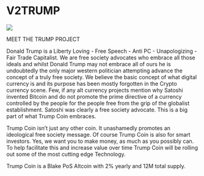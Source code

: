 # V2TRUMP
![](https://github.com/nogit0/V2TRUMP/blob/master/U/AI/ArtBoard%20Image%20(419).jpg)

MEET THE TRUMP PROJECT

Donald Trump is a Liberty Loving - Free Speech - Anti PC - Unapologizing - Fair Trade Capitalist. We are free society advocates who embrace all those ideals and whilst Donald Trump may not embrace all of ours he is undoubtedly the only major western politician attempting advance the concept of a truly free society. We believe the basic concept of what digital currency is and its purpose has been mostly forgotten in the Crypto currency scene. Few, if any alt currency projects mention why Satoshi invented Bitcoin and do not promote the prime directive of a currency controlled by the people for the people free from the grip of the globalist establishment. Satoshi was clearly a free society advocate. This is a big part of what Trump Coin embraces.

Trump Coin isn’t just any other coin. It unashamedly promotes an ideological free society message. Of course Trump Coin is also for smart investors. Yes, we want you to make money, as much as you possibly can. To help facilitate this and increase value over time Trump Coin will be rolling out some of the most cutting edge Technology.

Trump Coin is a Blake PoS Altcoin with 2% yearly and 12M total supply.
